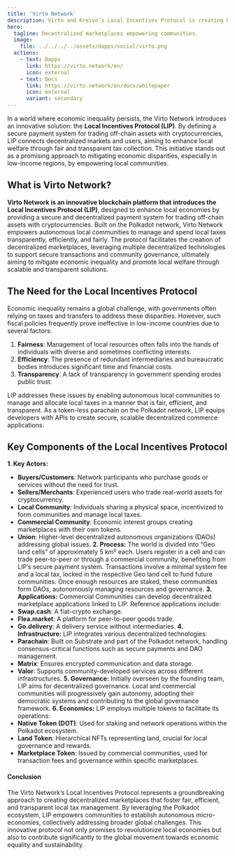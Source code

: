 ```yaml
---
title: 'Virto Network'
description: Virto and Kreivo’s Local Incentives Protocol is creating Decentralized marketplaces empowering communities through a transparent local tax management.
hero:
  tagline: Decentralized marketplaces empowering communities.
  image: 
    file: ../../../../assets/dapps/social/virto.png
  actions:
    - text: Dapps
      link: https://virto.network/en/
      icon: external
    - text: Docs
      link: https://virto.network/en/docs/whitepaper
      icon: external
      variant: secondary
---
```


In a world where economic inequality persists, the Virto Network introduces an innovative solution: the **Local Incentives Protocol (LIP)**. By defining a secure payment system for trading off-chain assets with cryptocurrencies, LIP connects decentralized markets and users, aiming to enhance local welfare through fair and transparent tax collection. This initiative stands out as a promising approach to mitigating economic disparities, especially in low-income regions, by empowering local communities.

## What is Virto Network?
**Virto Network is an innovative blockchain platform that introduces the Local Incentives Protocol (LIP)**, designed to enhance local economies by providing a secure and decentralized payment system for trading off-chain assets with cryptocurrencies. Built on the Polkadot network, Virto Network empowers autonomous local communities to manage and spend local taxes transparently, efficiently, and fairly. The protocol facilitates the creation of decentralized marketplaces, leveraging multiple decentralized technologies to support secure transactions and community governance, ultimately aiming to mitigate economic inequality and promote local welfare through scalable and transparent solutions.

## The Need for the Local Incentives Protocol
Economic inequality remains a global challenge, with governments often relying on taxes and transfers to address these disparities. However, such fiscal policies frequently prove ineffective in low-income countries due to several factors:

1. **Fairness**: Management of local resources often falls into the hands of individuals with diverse and sometimes conflicting interests.
2. **Efficiency**: The presence of redundant intermediaries and bureaucratic bodies introduces significant time and financial costs.
3. **Transparency**: A lack of transparency in government spending erodes public trust.

LIP addresses these issues by enabling autonomous local communities to manage and allocate local taxes in a manner that is fair, efficient, and transparent. As a token-less parachain on the Polkadot network, LIP equips developers with APIs to create secure, scalable decentralized commerce applications.

## Key Components of the Local Incentives Protocol
**1. Key Actors:**
- **Buyers/Customers**: Network participants who purchase goods or services without the need for trust.
- **Sellers/Merchants**: Experienced users who trade real-world assets for cryptocurrency.
- **Local Community**: Individuals sharing a physical space, incentivized to form communities and manage local taxes.
- **Commercial Community**: Economic interest groups creating marketplaces with their own tokens.
- **Union**: Higher-level decentralized autonomous organizations (DAOs) addressing global issues.
**2. Process:**
The world is divided into “Geo land cells” of approximately 5 km² each. Users register in a cell and can trade peer-to-peer or through a commercial community, benefiting from LIP’s secure payment system. Transactions involve a minimal system fee and a local tax, locked in the respective Geo land cell to fund future communities. Once enough resources are staked, these communities form DAOs, autonomously managing resources and governance.
**3. Applications:**
Commercial Communities can develop decentralized marketplace applications linked to LIP. Reference applications include:
- **Swap.cash**: A fiat-crypto exchange.
- **Flea.market**: A platform for peer-to-peer goods trade.
- **Go.delivery**: A delivery service without intermediaries.
**4. Infrastructure:**
LIP integrates various decentralized technologies:
- **Parachain**: Built on Substrate and part of the Polkadot network, handling consensus-critical functions such as secure payments and DAO management.
- **Matrix**: Ensures encrypted communication and data storage.
- **Valor**: Supports community-developed services across different infrastructures.
**5. Governance:**
Initially overseen by the founding team, LIP aims for decentralized governance. Local and commercial communities will progressively gain autonomy, adopting their democratic systems and contributing to the global governance framework.
**6. Economics:**
LIP employs multiple tokens to facilitate its operations:
- **Native Token (DOT)**: Used for staking and network operations within the Polkadot ecosystem.
- **Land Token**: Hierarchical NFTs representing land, crucial for local governance and rewards.
- **Marketplace Token**: Issued by commercial communities, used for transaction fees and governance within specific marketplaces.

#### Conclusion
The Virto Network’s Local Incentives Protocol represents a groundbreaking approach to creating decentralized marketplaces that foster fair, efficient, and transparent local tax management. By leveraging the Polkadot ecosystem, LIP empowers communities to establish autonomous micro-economies, collectively addressing broader global challenges. This innovative protocol not only promises to revolutionize local economies but also to contribute significantly to the global movement towards economic equality and sustainability.